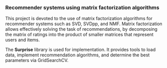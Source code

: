 ### Recommender systems using matrix factorization algorithms

This project is devoted to the use of matrix factorization algorithms for recommender systems such as SVD, SVDpp, and NMF. Matrix factorization allows effectively solving the task of recommendations, by decomposing the matrix of ratings into the product of smaller matrices that represent users and items.

The **Surprise** library is used for implementation. It provides tools to load data, implement recommendation algorithms, and determine the best parameters via GridSearchCV.
